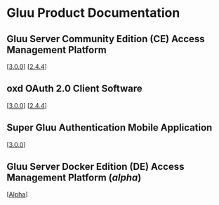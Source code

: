 # Gluu Product Documentation

## Gluu Server Community Edition (CE) Access Management Platform
		
<!-- [[Latest](./ce/3.0.1)]		[[3.0.0](./ce/3.0.0)] 		[[2.4.4](./ce/2.4.4)] --> 
[[3.0.0](./ce/3.0.0)] 		[[2.4.4](./ce/2.4.4)]

## oxd OAuth 2.0 Client Software

<!-- [[Latest](./oxd/latest)]  [[3.0.0](./oxd/3.0.0)]     [[2.4.4](./oxd/2.4.4)] -->
[[3.0.0](./oxd/3.0.0)]     [[2.4.4](./oxd/2.4.4)]

## Super Gluu Authentication Mobile Application

[[3.0.0](./supergluu/3.0.0)]


## Gluu Server Docker Edition (DE) Access Management Platform (*alpha*) 

[[Alpha](./de/alpha)]


